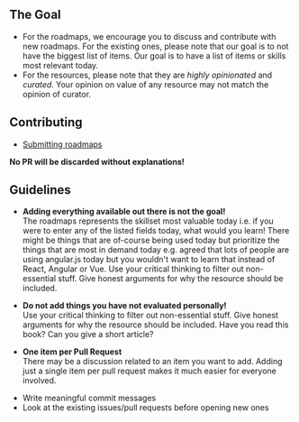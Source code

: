 ## The Goal

* For the roadmaps, we encourage you to discuss and contribute with new roadmaps. For the existing ones, please note that our goal is to not have the biggest list of items. Our goal is to have a list of items or skills most relevant today.
* For the resources, please note that they are *highly opinionated* and *curated*. Your opinion on value of any resource may not match the opinion of curator.  

## Contributing

* [Submitting roadmaps](./roadmap.md)

**No PR will be discarded without explanations!**

## Guidelines

- <p><strong>Adding everything available out there is not the goal!</strong><br /> 
  The roadmaps represents the skillset most valuable today i.e. if you were to enter any of the listed fields today, what would you learn! There might be things that are of-course being used today but prioritize the things that are most in demand today e.g. agreed that lots of people are using angular.js today but you wouldn't want to learn that instead of React, Angular or Vue. Use your critical thinking to filter out non-essential stuff. Give honest arguments for why the resource should be included.</p>
- <p><strong>Do not add things you have not evaluated personally!</strong><br /> 
  Use your critical thinking to filter out non-essential stuff. Give honest arguments for why the resource should be included. Have you read this book? Can you give a short article?</p>
- <p><strong>One item per Pull Request</strong><br />
  There may be a discussion related to an item you want to add. Adding just a single item per pull request makes it much easier for everyone involved.</p>
- Write meaningful commit messages
- Look at the existing issues/pull requests before opening new ones
